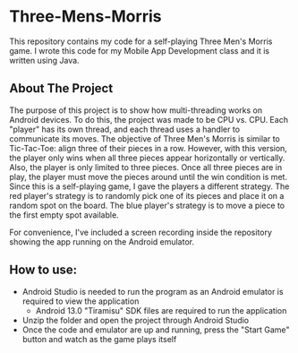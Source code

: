 # Three-Mens-Morris
This repository contains my code for a self-playing Three Men's Morris game. I wrote this code for my Mobile App Development class and it is written using Java.

## About The Project
The purpose of this project is to show how multi-threading works on Android devices. To do this, the project was made to be CPU vs. CPU. Each "player" has its own thread, and each thread uses a handler to communicate its moves. The objective of Three Men's Morris is similar to Tic-Tac-Toe: align three of their pieces in a row. However, with this version, the player only wins when all three pieces appear horizontally or vertically. Also, the player is only limited to three pieces. Once all three pieces are in play, the player must move the pieces around until the win condition is met. Since this is a self-playing game, I gave the players a different strategy. The red player's strategy is to randomly pick one of its pieces and place it on a random spot on the board. The blue player's strategy is to move a piece to the first empty spot available.

For convenience, I've included a screen recording inside the repository showing the app running on the Android emulator.

## How to use:
- Android Studio is needed to run the program as an Android emulator is required to view the application
  - Android 13.0 "Tiramisu" SDK files are required to run the application
- Unzip the folder and open the project through Android Studio
- Once the code and emulator are up and running, press the "Start Game" button and watch as the game plays itself

